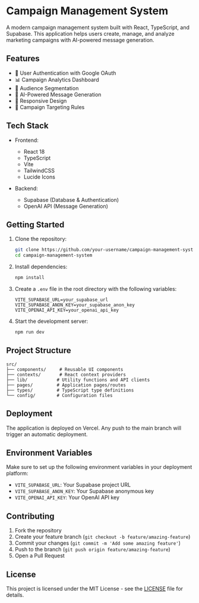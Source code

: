 # Campaign Management System

A modern campaign management system built with React, TypeScript, and Supabase. This application helps users create, manage, and analyze marketing campaigns with AI-powered message generation.

## Features

- 🔐 User Authentication with Google OAuth
- 📊 Campaign Analytics Dashboard
- 👥 Audience Segmentation
- 🤖 AI-Powered Message Generation
- 📱 Responsive Design
- 🎯 Campaign Targeting Rules

## Tech Stack

- Frontend:
  - React 18
  - TypeScript
  - Vite
  - TailwindCSS
  - Lucide Icons

- Backend:
  - Supabase (Database & Authentication)
  - OpenAI API (Message Generation)

## Getting Started

1. Clone the repository:
   ```bash
   git clone https://github.com/your-username/campaign-management-system.git
   cd campaign-management-system
   ```

2. Install dependencies:
   ```bash
   npm install
   ```

3. Create a `.env` file in the root directory with the following variables:
   ```env
   VITE_SUPABASE_URL=your_supabase_url
   VITE_SUPABASE_ANON_KEY=your_supabase_anon_key
   VITE_OPENAI_API_KEY=your_openai_api_key
   ```

4. Start the development server:
   ```bash
   npm run dev
   ```

## Project Structure

```
src/
├── components/     # Reusable UI components
├── contexts/       # React context providers
├── lib/           # Utility functions and API clients
├── pages/         # Application pages/routes
├── types/         # TypeScript type definitions
└── config/        # Configuration files
```

## Deployment

The application is deployed on Vercel. Any push to the main branch will trigger an automatic deployment.

## Environment Variables

Make sure to set up the following environment variables in your deployment platform:

- `VITE_SUPABASE_URL`: Your Supabase project URL
- `VITE_SUPABASE_ANON_KEY`: Your Supabase anonymous key
- `VITE_OPENAI_API_KEY`: Your OpenAI API key

## Contributing

1. Fork the repository
2. Create your feature branch (`git checkout -b feature/amazing-feature`)
3. Commit your changes (`git commit -m 'Add some amazing feature'`)
4. Push to the branch (`git push origin feature/amazing-feature`)
5. Open a Pull Request

## License

This project is licensed under the MIT License - see the [LICENSE](LICENSE) file for details. 